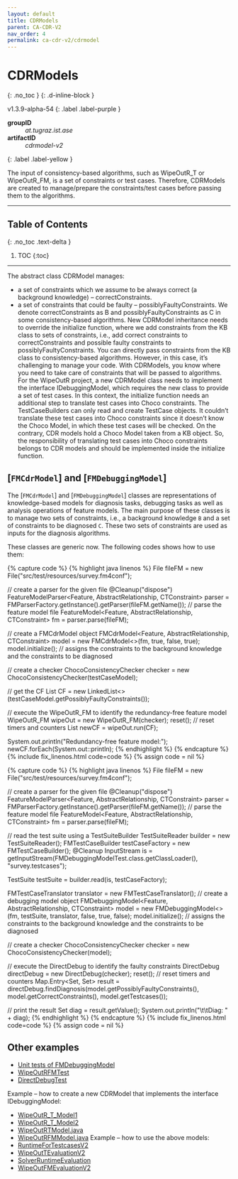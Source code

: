 ```yaml
---
layout: default
title: CDRModels
parent: CA-CDR-V2
nav_order: 4
permalink: ca-cdr-v2/cdrmodel
---
```


# CDRModels
{: .no_toc }
{: .d-inline-block }

<span style = "text-transform: lowercase">v1.3.9-alpha-54</span>
{: .label .label-purple }

<dl style="width:400px;">
    <dt><strong>groupID</strong></dt>
    <dd style = "text-transform: lowercase"><em>at.tugraz.ist.ase</em></dd>
    <dt><strong>artifactID</strong></dt>
    <dd style = "text-transform: lowercase"><em>cdrmodel-v2</em></dd>
</dl>{: .label .label-yellow }

The input of consistency-based algorithms, such as WipeOutR_T or WipeOutR_FM, is a set of constraints or test cases.
Therefore, CDRModels are created to manage/prepare the constraints/test cases before passing them to the algorithms.

---

## Table of Contents
{: .no_toc .text-delta }

1. TOC
{:toc}

---

The abstract class CDRModel manages:
-	a set of constraints which we assume to be always correct (a background knowledge) – correctConstraints.
-	a set of constraints that could be faulty – possiblyFaultyConstraints.
We denote correctConstraints as B and possiblyFaultyConstraints as C in some consistency-based algorithms.
New CDRModel inheritance needs to override the initialize function, where we add constraints from the KB class to sets of constraints, i.e., add correct constraints to correctConstraints and possible faulty constraints to possiblyFaultyConstraints.
You can directly pass constraints from the KB class to consistency-based algorithms. However, in this case, it’s challenging to manage your code. With CDRModels, you know where you need to take care of constraints that will be passed to algorithms.
For the WipeOutR project, a new CDRModel class needs to implement the interface IDebuggingModel, which requires the new class to provide a set of test cases. In this context, the initialize function needs an additional step to translate test cases into Choco constraints.
The TestCaseBuilders can only read and create TestCase objects. It couldn’t translate these test cases into Choco constraints since it doesn’t know the Choco Model, in which these test cases will be checked. On the contrary, CDR models hold a Choco Model taken from a KB object. So, the responsibility of translating test cases into Choco constraints belongs to CDR models and should be implemented inside the initialize function.

## [`FMCdrModel`] and [`FMDebuggingModel`]

The [`FMCdrModel`] and [`FMDebuggingModel`] classes are representations of knowledge-based models for diagnosis tasks,
debugging tasks as well as analysis operations of feature models.
The main purpose of these classes is to manage two sets of constraints, i.e., a background knowledge `B`
and a set of constraints to be diagnosed `C`.
These two sets of constraints are used as inputs for the diagnosis algorithms.

These classes are generic now.
The following codes shows how to use them:

{% capture code %}
{% highlight java linenos %}
File fileFM = new File("src/test/resources/survey.fm4conf");

// create a parser for the given file
@Cleanup("dispose")
FeatureModelParser<Feature, AbstractRelationship<Feature>, CTConstraint> parser = FMParserFactory.getInstance().getParser(fileFM.getName());
// parse the feature model file
FeatureModel<Feature, AbstractRelationship<Feature>, CTConstraint> fm = parser.parse(fileFM);

// create a FMCdrModel object
FMCdrModel<Feature, AbstractRelationship<Feature>, CTConstraint>
    model = new FMCdrModel<>(fm, true, false, true);
model.initialize(); // assigns the constraints to the background knowledge and the constraints to be diagnosed

// create a checker
ChocoConsistencyChecker checker = new ChocoConsistencyChecker(testCaseModel);

// get the CF
List<Constraint> CF = new LinkedList<>(testCaseModel.getPossiblyFaultyConstraints());

// execute the WipeOutR_FM to identify the redundancy-free feature model
WipeOutR_FM wipeOut = new WipeOutR_FM(checker);
reset(); // reset timers and counters
List<Constraint> newCF = wipeOut.run(CF);

System.out.println("Redundancy-free feature model:");
newCF.forEach(System.out::println);
{% endhighlight %}
{% endcapture %}
{% include fix_linenos.html code=code %}
{% assign code = nil %}

{% capture code %}
{% highlight java linenos %}
File fileFM = new File("src/test/resources/survey.fm4conf");

// create a parser for the given file
@Cleanup("dispose")
FeatureModelParser<Feature, AbstractRelationship<Feature>, CTConstraint>
    parser = FMParserFactory.getInstance().getParser(fileFM.getName());
// parse the feature model file
FeatureModel<Feature, AbstractRelationship<Feature>, CTConstraint>
    fm = parser.parse(fileFM);

// read the test suite using a TestSuiteBuilder
TestSuiteReader builder = new TestSuiteReader();
FMTestCaseBuilder testCaseFactory = new FMTestCaseBuilder();
@Cleanup InputStream is = getInputStream(FMDebuggingModelTest.class.getClassLoader(), "survey.testcases");

TestSuite testSuite = builder.read(is, testCaseFactory);

FMTestCaseTranslator translator = new FMTestCaseTranslator();
// create a debugging model object
FMDebuggingModel<Feature, AbstractRelationship<Feature>, CTConstraint> model = new FMDebuggingModel<>(fm, testSuite, translator, false, true, false);
model.initialize(); // assigns the constraints to the background knowledge and the constraints to be diagnosed

// create a checker
ChocoConsistencyChecker checker = new ChocoConsistencyChecker(model);

// execute the DirectDebug to identify the faulty constraints
DirectDebug directDebug = new DirectDebug(checker);
reset(); // reset timers and counters
Map.Entry<Set<ITestCase>, Set<Constraint>> result = directDebug.findDiagnosis(model.getPossiblyFaultyConstraints(),
                                                                            model.getCorrectConstraints(),
                                                                            model.getTestcases());

// print the result
Set<Constraint> diag = result.getValue();
System.out.println("\t\tDiag: " + diag);
{% endhighlight %}
{% endcapture %}
{% include fix_linenos.html code=code %}
{% assign code = nil %}

## Other examples

- [Unit tests of FMDebuggingModel](https://github.com/manleviet/CA-CDR-V2/tree/21-uses-generics-for-feature-model/cdrmodel-package/src/test/java/at/tugraz/ist/ase/cdrmodel/fm)
- [WipeOutRFMTest](https://github.com/manleviet/CA-CDR-V2/blob/21-uses-generics-for-feature-model/ca-cdr-package/src/test/java/at/tugraz/ist/ase/cacdr/algorithms/WipeOutRFMTest.java)
- [DirectDebugTest](https://github.com/manleviet/CA-CDR-V2/blob/21-uses-generics-for-feature-model/ca-cdr-package/src/test/java/at/tugraz/ist/ase/cacdr/algorithms/DirectDebugTest.java)

Example – how to create a new CDRModel that implements the interface IDebuggingModel:
-	[WipeOutR_T_Model1](https://github.com/AIG-ist-tugraz/WipeOutR/blob/main/src/test/java/at/tugraz/ist/ase/wipeoutr/testmodel/WipeOutR_T_Model1.java)
-	[WipeOutR_T_Model2](https://github.com/AIG-ist-tugraz/WipeOutR/blob/main/src/test/java/at/tugraz/ist/ase/wipeoutr/testmodel/WipeOutR_T_Model2.java)
-	[WipeOutRTModel.java](https://github.com/AIG-ist-tugraz/WipeOutR/blob/main/src/main/java/at/tugraz/ist/ase/wipeoutr/model/WipeOutRTModel.java)
-	[WipeOutRFMModel.java](https://github.com/AIG-ist-tugraz/WipeOutR/blob/main/src/main/java/at/tugraz/ist/ase/wipeoutr/model/WipeOutRFMModel.java)
Example – how to use the above models:
-	[RuntimeForTestcasesV2](https://github.com/AIG-ist-tugraz/WipeOutR/blob/main/src/main/java/at/tugraz/ist/ase/wipeoutr/app/eval/RuntimeForTestcasesV2.java)
-	[WipeOutTEvaluationV2](https://github.com/AIG-ist-tugraz/WipeOutR/blob/main/src/main/java/at/tugraz/ist/ase/wipeoutr/app/eval/WipeOutRTEvaluationV2.java)
-	[SolverRuntimeEvaluation](https://github.com/AIG-ist-tugraz/WipeOutR/blob/main/src/main/java/at/tugraz/ist/ase/wipeoutr/app/eval/SolverRuntimeEvaluation.java)
-	[WipeOutFMEvaluationV2](https://github.com/AIG-ist-tugraz/WipeOutR/blob/main/src/main/java/at/tugraz/ist/ase/wipeoutr/app/eval/WipeOutRFMEvaluationV2.java)
